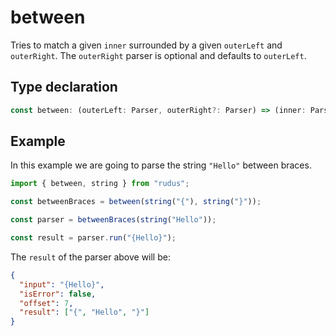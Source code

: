 # between

Tries to match a given `inner` surrounded by a given `outerLeft` and `outerRight`. The `outerRight` parser is optional and defaults to `outerLeft`.

## Type declaration

```ts
const between: (outerLeft: Parser, outerRight?: Parser) => (inner: Parser) => Parser;
```

## Example

In this example we are going to parse the string `"Hello"` between braces.

```ts
import { between, string } from "rudus";

const betweenBraces = between(string("{"), string("}"));

const parser = betweenBraces(string("Hello"));

const result = parser.run("{Hello}");
```

The `result` of the parser above will be:

```json
{
  "input": "{Hello}",
  "isError": false,
  "offset": 7,
  "result": ["{", "Hello", "}"]
}
```
